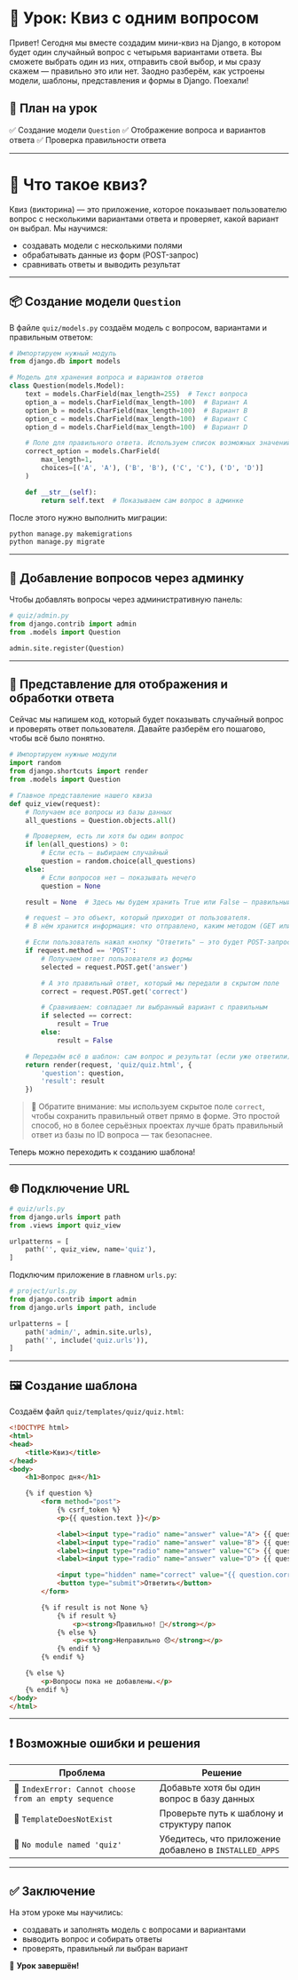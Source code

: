 # 📌 Урок: Квиз с одним вопросом

Привет! Сегодня мы вместе создадим мини-квиз на Django, в котором будет один случайный вопрос с четырьмя вариантами ответа. Вы сможете выбрать один из них, отправить свой выбор, и мы сразу скажем — правильно это или нет. Заодно разберём, как устроены модели, шаблоны, представления и формы в Django. Поехали!

## 📅 План на урок

✅ Создание модели `Question`
✅ Отображение вопроса и вариантов ответа
✅ Проверка правильности ответа

---

# 📌 Что такое квиз?

Квиз (викторина) — это приложение, которое показывает пользователю вопрос с несколькими вариантами ответа и проверяет, какой вариант он выбрал. Мы научимся:

* создавать модели с несколькими полями
* обрабатывать данные из форм (POST-запрос)
* сравнивать ответы и выводить результат

---

## 📦 Создание модели `Question`

В файле `quiz/models.py` создаём модель с вопросом, вариантами и правильным ответом:

```python
# Импортируем нужный модуль
from django.db import models

# Модель для хранения вопроса и вариантов ответов
class Question(models.Model):
    text = models.CharField(max_length=255)  # Текст вопроса
    option_a = models.CharField(max_length=100)  # Вариант A
    option_b = models.CharField(max_length=100)  # Вариант B
    option_c = models.CharField(max_length=100)  # Вариант C
    option_d = models.CharField(max_length=100)  # Вариант D

    # Поле для правильного ответа. Используем список возможных значений — A, B, C, D
    correct_option = models.CharField(
        max_length=1,
        choices=[('A', 'A'), ('B', 'B'), ('C', 'C'), ('D', 'D')]
    )

    def __str__(self):
        return self.text  # Показываем сам вопрос в админке
```

После этого нужно выполнить миграции:

```sh
python manage.py makemigrations
python manage.py migrate
```

---

## 🧠 Добавление вопросов через админку

Чтобы добавлять вопросы через административную панель:

```python
# quiz/admin.py
from django.contrib import admin
from .models import Question

admin.site.register(Question)
```

---

## 🔄 Представление для отображения и обработки ответа

Сейчас мы напишем код, который будет показывать случайный вопрос и проверять ответ пользователя. Давайте разберём его пошагово, чтобы всё было понятно.

```python
# Импортируем нужные модули
import random
from django.shortcuts import render
from .models import Question

# Главное представление нашего квиза
def quiz_view(request):
    # Получаем все вопросы из базы данных
    all_questions = Question.objects.all()

    # Проверяем, есть ли хотя бы один вопрос
    if len(all_questions) > 0:
        # Если есть — выбираем случайный
        question = random.choice(all_questions)
    else:
        # Если вопросов нет — показывать нечего
        question = None

    result = None  # Здесь мы будем хранить True или False — правильный ответ или нет

    # request — это объект, который приходит от пользователя.
    # В нём хранится информация: что отправлено, каким методом (GET или POST), какие данные.

    # Если пользователь нажал кнопку "Ответить" — это будет POST-запрос
    if request.method == 'POST':
        # Получаем ответ пользователя из формы
        selected = request.POST.get('answer')

        # А это правильный ответ, который мы передали в скрытом поле
        correct = request.POST.get('correct')

        # Сравниваем: совпадает ли выбранный вариант с правильным
        if selected == correct:
            result = True
        else:
            result = False

    # Передаём всё в шаблон: сам вопрос и результат (если уже ответили)
    return render(request, 'quiz/quiz.html', {
        'question': question,
        'result': result
    })
```

> 🔹 Обратите внимание: мы используем скрытое поле `correct`, чтобы сохранить правильный ответ прямо в форме. Это простой способ, но в более серьёзных проектах лучше брать правильный ответ из базы по ID вопроса — так безопаснее.

Теперь можно переходить к созданию шаблона!

---

## 🌐 Подключение URL

```python
# quiz/urls.py
from django.urls import path
from .views import quiz_view

urlpatterns = [
    path('', quiz_view, name='quiz'),
]
```

Подключим приложение в главном `urls.py`:

```python
# project/urls.py
from django.contrib import admin
from django.urls import path, include

urlpatterns = [
    path('admin/', admin.site.urls),
    path('', include('quiz.urls')),
]
```

---

## 🖼️ Создание шаблона

Создаём файл `quiz/templates/quiz/quiz.html`:

```html
<!DOCTYPE html>
<html>
<head>
    <title>Квиз</title>
</head>
<body>
    <h1>Вопрос дня</h1>

    {% if question %}
        <form method="post">
            {% csrf_token %}
            <p>{{ question.text }}</p>

            <label><input type="radio" name="answer" value="A"> {{ question.option_a }}</label><br>
            <label><input type="radio" name="answer" value="B"> {{ question.option_b }}</label><br>
            <label><input type="radio" name="answer" value="C"> {{ question.option_c }}</label><br>
            <label><input type="radio" name="answer" value="D"> {{ question.option_d }}</label><br>

            <input type="hidden" name="correct" value="{{ question.correct_option }}">
            <button type="submit">Ответить</button>
        </form>

        {% if result is not None %}
            {% if result %}
                <p><strong>Правильно! 🎉</strong></p>
            {% else %}
                <p><strong>Неправильно 😞</strong></p>
            {% endif %}
        {% endif %}

    {% else %}
        <p>Вопросы пока не добавлены.</p>
    {% endif %}
</body>
</html>
```

---

## ❗ Возможные ошибки и решения

| Проблема                                              | Решение                                                |
| ----------------------------------------------------- | ------------------------------------------------------ |
| 🔴 `IndexError: Cannot choose from an empty sequence` | Добавьте хотя бы один вопрос в базу данных             |
| 🔴 `TemplateDoesNotExist`                             | Проверьте путь к шаблону и структуру папок             |
| 🔴 `No module named 'quiz'`                           | Убедитесь, что приложение добавлено в `INSTALLED_APPS` |

---

## ✅ Заключение

На этом уроке мы научились:

* создавать и заполнять модель с вопросами и вариантами
* выводить вопрос и собирать ответы
* проверять, правильный ли выбран вариант

🎉 **Урок завершён!**
